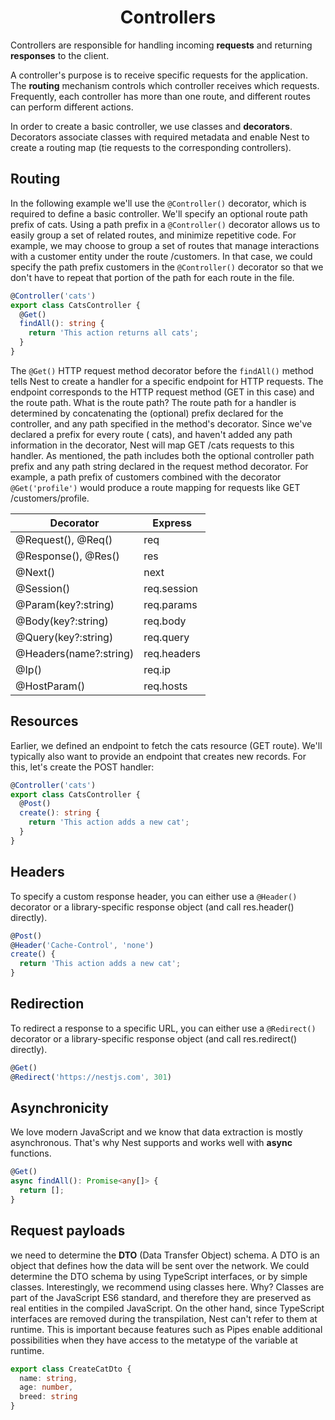 <link rel="stylesheet" href="https://cdn.jsdelivr.net/npm/bootstrap-icons@1.5.0/font/bootstrap-icons.css">
<link rel="stylesheet" href="../source.css">

<h1 style="text-align:center">Controllers</h1>

Controllers are responsible for handling incoming **requests** and returning **responses** to the client.

A controller's purpose is to receive specific requests for the application. The **routing** mechanism controls which controller receives which requests. Frequently, each controller has more than one route, and different routes can perform different actions.

In order to create a basic controller, we use classes and **decorators**. Decorators associate classes with required metadata and enable Nest to create a routing map (tie requests to the corresponding controllers).

## Routing
In the following example we'll use the ``@Controller()`` decorator, which is required to define a basic controller. We'll specify an optional route path prefix of cats. Using a path prefix in a ``@Controller()`` decorator allows us to easily group a set of related routes, and minimize repetitive code. For example, we may choose to group a set of routes that manage interactions with a customer entity under the route /customers. In that case, we could specify the path prefix customers in the ``@Controller()`` decorator so that we don't have to repeat that portion of the path for each route in the file.
```ts
@Controller('cats')
export class CatsController {
  @Get()
  findAll(): string {
    return 'This action returns all cats';
  }
}
```

The ``@Get()`` HTTP request method decorator before the ``findAll()`` method tells Nest to create a handler for a specific endpoint for HTTP requests. The endpoint corresponds to the HTTP request method (GET in this case) and the route path. What is the route path? The route path for a handler is determined by concatenating the (optional) prefix declared for the controller, and any path specified in the method's decorator. Since we've declared a prefix for every route ( cats), and haven't added any path information in the decorator, Nest will map GET /cats requests to this handler. As mentioned, the path includes both the optional controller path prefix and any path string declared in the request method decorator. For example, a path prefix of customers combined with the decorator ``@Get('profile')`` would produce a route mapping for requests like GET /customers/profile.

|       Decorator       |   Express   |
|-----------------------|-------------|
| @Request(), @Req()    | req         |
| @Response(), @Res()   | res         |
| @Next()               | next        |
| @Session()            | req.session |
| @Param(key?:string)   | req.params  |
| @Body(key?:string)    | req.body    |
| @Query(key?:string)   | req.query   |
| @Headers(name?:string)| req.headers |
| @Ip()                 | req.ip      |
| @HostParam()          | req.hosts   |

## Resources
Earlier, we defined an endpoint to fetch the cats resource (GET route). We'll typically also want to provide an endpoint that creates new records. For this, let's create the POST handler:
```ts
@Controller('cats')
export class CatsController {
  @Post()
  create(): string {
    return 'This action adds a new cat';
  }
}
```

## Headers
To specify a custom response header, you can either use a ``@Header()`` decorator or a library-specific response object (and call res.header() directly).
```ts
@Post()
@Header('Cache-Control', 'none')
create() {
  return 'This action adds a new cat';
}
```

## Redirection
To redirect a response to a specific URL, you can either use a ``@Redirect()`` decorator or a library-specific response object (and call res.redirect() directly).
```ts
@Get()
@Redirect('https://nestjs.com', 301)
```

## Asynchronicity
We love modern JavaScript and we know that data extraction is mostly asynchronous. That's why Nest supports and works well with **async** functions.
```ts
@Get()
async findAll(): Promise<any[]> {
  return [];
}
```

## Request payloads
we need to determine the **DTO** (Data Transfer Object) schema. A DTO is an object that defines how the data will be sent over the network. We could determine the DTO schema by using TypeScript interfaces, or by simple classes. Interestingly, we recommend using classes here. Why? Classes are part of the JavaScript ES6 standard, and therefore they are preserved as real entities in the compiled JavaScript. On the other hand, since TypeScript interfaces are removed during the transpilation, Nest can't refer to them at runtime. This is important because features such as Pipes enable additional possibilities when they have access to the metatype of the variable at runtime.
```ts
export class CreateCatDto {
  name: string,
  age: number,
  breed: string
}
```








